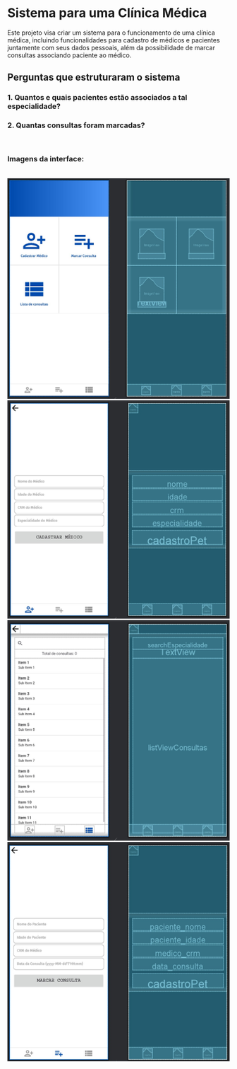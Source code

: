 # Sistema para uma Clínica Médica

Este projeto visa criar um sistema para o funcionamento de uma clínica médica, incluindo funcionalidades para cadastro de médicos e pacientes juntamente com seus dados pessoais, além da possibilidade de marcar consultas associando paciente ao médico.

## Perguntas que estruturaram o sistema

### 1. Quantos e quais pacientes estão associados a tal especialidade?
### 2. Quantas consultas foram marcadas?
<br>
<h3>Imagens da interface:</h3><br>
<img src="https://github.com/hnrq404/clinicaMedica/blob/main/assets/e6f6d157-951f-4874-b002-4fa95bd57c8e.jpeg" alt="img-inicial">
<img src="https://github.com/hnrq404/clinicaMedica/blob/main/assets/c57baef6-075e-4cc3-9fb5-e1afeec07bbb.jpeg" alt="img-cadastro-medico">
<img src="https://github.com/hnrq404/clinicaMedica/blob/main/assets/c1c6d32a-2041-4dab-bc89-8b5f8c6e095c.jpeg" alt="img-lista-consultas">
<img src="https://github.com/hnrq404/clinicaMedica/blob/main/assets/81d1c1ab-00a9-4b3f-a81e-7ea4ea50c9c6.jpeg" alt="img-marcar-consulta">
